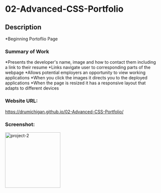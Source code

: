 # 02-Advanced-CSS-Portfolio


## Description

*Beginning Portoflio Page

### Summary of Work

*Presents the developer's name, image and how to contact them including a link to their resume
*Links navigate user to corresponding parts of the webpage
*Allows potential employers an opportunity to view working applications
*When you click the images it directs you to the deployed applications
*When the page is resized it has a responsive layout that adapts to different devices

### Website URL:

https://drumichigan.github.io/02-Advanced-CSS-Portfolio/

### Screenshot:

<img width="181" alt="project-2" src="https://user-images.githubusercontent.com/78832419/114276480-c15b7b00-99f4-11eb-8ebf-9bcab09fe5ef.png">

